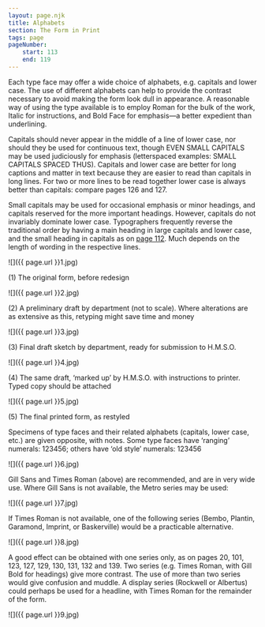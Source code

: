 ```yaml
---
layout: page.njk
title: Alphabets
section: The Form in Print
tags: page
pageNumber:
    start: 113
    end: 119
---
```


Each type face may offer a wide choice of alphabets, e.g. capitals and lower case. The use of different alphabets can help to provide the contrast necessary
to avoid making the form look dull in appearance. A reasonable way of using the type
available is to employ Roman for the bulk of the work, Italic for instructions, and Bold
Face for emphasis—a better expedient than underlining.

Capitals should never appear in the middle of a line of lower case, nor should they
be used for continuous text, though EVEN SMALL CAPITALS may be used judiciously for
emphasis (letterspaced examples: SMALL CAPITALS SPACED THUS). Capitals
and lower case are better for long captions and matter in text because they are easier
to read than capitals in long lines. For two or more lines to be read together lower case
is always better than capitals: compare pages 126 and 127.

Small capitals may be used for occasional emphasis or minor headings, and capitals
reserved for the more important headings. However, capitals do not invariably dominate lower case. Typographers frequently reverse the traditional order by having a
main heading in large capitals and lower case, and the small heading in capitals as
on [page 112](/the-form-in-print/the-layout-of-the-printed-matter/). Much depends on the length of wording in the respective lines.

![]({{ page.url }}1.jpg)

(1) The original form, before redesign

![]({{ page.url }}2.jpg)

(2) A preliminary draft by department (not to scale). Where alterations are as extensive
as this, retyping might save time and money

![]({{ page.url }}3.jpg)

(3) Final draft sketch by department, ready for submission to H.M.S.O.

![]({{ page.url }}4.jpg)

(4) The same draft, ‘marked up’ by H.M.S.O. with instructions to printer. Typed copy
should be attached

![]({{ page.url }}5.jpg)

(5) The final printed form, as restyled

Specimens of type faces and their related alphabets (capitals, lower case, etc.) are given
opposite, with notes. Some type faces have ‘ranging’ numerals: 123456; others have
‘old style’ numerals: 123456

![]({{ page.url }}6.jpg)

Gill Sans and Times Roman (above) are recommended, and are in very wide use. Where
Gill Sans is not available, the Metro series may be used:

![]({{ page.url }}7.jpg)

If Times Roman is not available, one of the following series (Bembo, Plantin, Garamond,
Imprint, or Baskerville) would be a practicable alternative.

![]({{ page.url }}8.jpg)


A good effect can be obtained with one series only, as on pages 20, 101, 123, 127, 129, 130,
131, 132 and 139. Two series (e.g. Times Roman, with Gill Bold for headings) give more
contrast. The use of more than two series would give confusion and muddle. A display
series (Rockwell or Albertus) could perhaps be used for a headline, with Times Roman
for the remainder of the form.

![]({{ page.url }}9.jpg)
